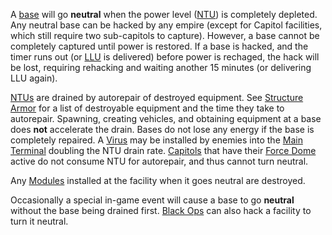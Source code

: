 A [base](../locations/Facilities.md) will go **neutral** when the power level
([NTU](../items/NTU.md)) is completely depleted. Any neutral base can be hacked
by any empire (except for Capitol facilities, which still require two
sub-capitols to capture). However, a base cannot be completely captured until
power is restored. If a base is hacked, and the timer runs out (or
[LLU](Lattice_Logic_Unit.md) is delivered) before power is rechaged, the hack
will be lost, requiring rehacking and waiting another 15 minutes (or delivering
LLU again).

[NTUs](../items/NTU.md) are drained by autorepair of destroyed equipment. See
[Structure Armor](Structure_Armor.md) for a list of destroyable equipment and
the time they take to autorepair. Spawning, creating vehicles, and obtaining
equipment at a base does **not** accelerate the drain. Bases do not lose any
energy if the base is completely repaired. A [Virus](Virus.md) may be installed
by enemies into the [Main Terminal](../items/Main_Terminal.md) doubling the NTU
drain rate. [Capitols](../locations/Capitol.md) that have their
[Force Dome](../items/Force_Dome.md) active do not consume NTU for autorepair,
and thus cannot turn neutral.

Any [Modules](../etc/Modules.md) installed at the facility when it goes neutral
are destroyed.

Occasionally a special in-game event will cause a base to go **neutral** without
the base being drained first. [Black Ops](Black_Ops.md) can also hack a facility
to turn it neutral.

